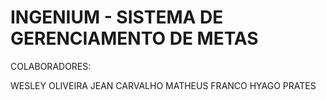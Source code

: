 # INGENIUM - SISTEMA DE GERENCIAMENTO DE METAS


COLABORADORES:

WESLEY OLIVEIRA 
JEAN CARVALHO
MATHEUS FRANCO
HYAGO PRATES
